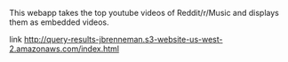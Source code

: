 This webapp takes the top youtube videos of Reddit/r/Music and displays them as embedded videos. 

link 
	http://query-results-jbrenneman.s3-website-us-west-2.amazonaws.com/index.html